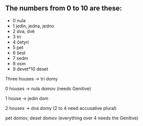 ## The numbers from 0 to 10 are these:

*   0 nula
*   1 jedin, jedna, jedno
*   2 dva, dvě
*   3 tri
*   4 četyri
*   5 pet
*   6 šest
*   7 sedm
*   8 osm
*   9 devet\*10 deset

Three houses -&gt; tri domy

0 houses -&gt; nula domov (needs Genitive)

1 house -&gt; jedin dom

2 houses -&gt; dva domy (2 to 4 need accusative plural)

pet domov, deset domov (everything over 4 needs the Genitive)